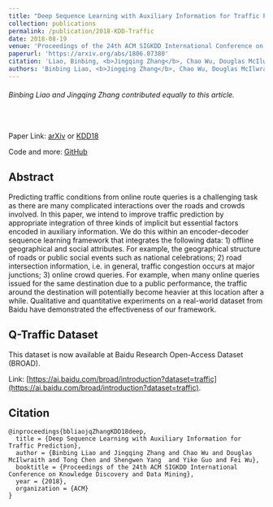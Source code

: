 ```yaml
---
title: "Deep Sequence Learning with Auxiliary Information for Traffic Prediction"
collection: publications
permalink: /publication/2018-KDD-Traffic
date: 2018-08-19
venue: 'Proceedings of the 24th ACM SIGKDD International Conference on Knowledge Discovery and Data Mining'
paperurl: 'https://arxiv.org/abs/1806.07380'
citation: 'Liao, Binbing, <b>Jingqing Zhang</b>, Chao Wu, Douglas McIlwraith, Tong Chen, Shengwen Yang, Yike Guo, and Fei Wu. "Deep Sequence Learning with Auxiliary Information for Traffic Prediction." In Proceedings of the 24th ACM SIGKDD International Conference on Knowledge Discovery and Data Mining, ACM, 2018.'
authors: 'Binbing Liao, <b>Jingqing Zhang</b>, Chao Wu, Douglas McIlwraith, Tong Chen, Shengwen Yang, Yike Guo, Fei Wu'
---
```


###### Binbing Liao and Jingqing Zhang contributed equally to this article. 

<br/>

Paper Link: [arXiv](https://arxiv.org/pdf/1806.07380.pdf) or [KDD18](http://www.kdd.org/kdd2018/accepted-papers/view/deep-sequence-learning-with-auxiliary-information-for-traffic-prediction)

Code and more: [GitHub](https://github.com/JingqingZ/BaiduTraffic)

## Abstract
Predicting traffic conditions from online route queries is a challenging task as there are many complicated interactions over the roads and crowds involved. In this paper, we intend to improve traffic prediction by appropriate integration of three kinds of implicit but essential factors encoded in auxiliary information. We do this within an encoder-decoder sequence learning framework that integrates the following data: 1) offline geographical and social attributes. For example, the geographical structure of roads or public social events such as national celebrations; 2) road intersection information, i.e. in general, traffic congestion occurs at major junctions; 3) online crowd queries. For example, when many online queries issued for the same destination due to a public performance, the traffic around the destination will potentially become heavier at this location after a while. Qualitative and quantitative experiments on a real-world dataset from Baidu have demonstrated the effectiveness of our framework.


## Q-Traffic Dataset
This dataset is now available at Baidu Research Open-Access Dataset (BROAD).

Link: [https://ai.baidu.com/broad/introduction?dataset=traffic](https://ai.baidu.com/broad/introduction?dataset=traffic).


## Citation
```
@inproceedings{bbliaojqZhangKDD18deep,  
  title = {Deep Sequence Learning with Auxiliary Information for Traffic Prediction},  
  author = {Binbing Liao and Jingqing Zhang and Chao Wu and Douglas McIlwraith and Tong Chen and Shengwen Yang  and Yike Guo and Fei Wu},  
  booktitle = {Proceedings of the 24th ACM SIGKDD International Conference on Knowledge Discovery and Data Mining},  
  year = {2018},  
  organization = {ACM}  
}  
```
